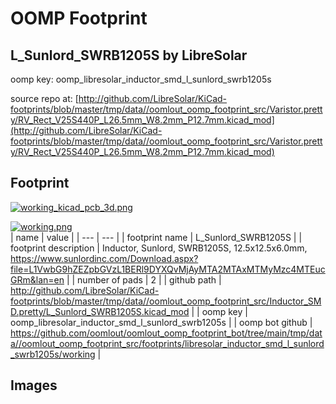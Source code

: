 # OOMP Footprint  
## L_Sunlord_SWRB1205S  by LibreSolar  
  
oomp key: oomp_libresolar_inductor_smd_l_sunlord_swrb1205s  
  
source repo at: [http://github.com/LibreSolar/KiCad-footprints/blob/master/tmp/data//oomlout_oomp_footprint_src/Varistor.pretty/RV_Rect_V25S440P_L26.5mm_W8.2mm_P12.7mm.kicad_mod](http://github.com/LibreSolar/KiCad-footprints/blob/master/tmp/data//oomlout_oomp_footprint_src/Varistor.pretty/RV_Rect_V25S440P_L26.5mm_W8.2mm_P12.7mm.kicad_mod)  
## Footprint  
  
[![working_kicad_pcb_3d.png](working_kicad_pcb_3d_600.png)](working_kicad_pcb_3d.png)  
  
[![working.png](working_600.png)](working.png)  
| name | value | 
| --- | --- | 
| footprint name | L_Sunlord_SWRB1205S | 
| footprint description | Inductor, Sunlord, SWRB1205S, 12.5x12.5x6.0mm, https://www.sunlordinc.com/Download.aspx?file=L1VwbG9hZEZpbGVzL1BERl9DYXQvMjAyMTA2MTAxMTMyMzc4MTEucGRm&lan=en | 
| number of pads | 2 | 
| github path | http://github.com/LibreSolar/KiCad-footprints/blob/master/tmp/data//oomlout_oomp_footprint_src/Inductor_SMD.pretty/L_Sunlord_SWRB1205S.kicad_mod | 
| oomp key | oomp_libresolar_inductor_smd_l_sunlord_swrb1205s | 
| oomp bot github | https://github.com/oomlout/oomlout_oomp_footprint_bot/tree/main/tmp/data//oomlout_oomp_footprint_src/footprints/libresolar_inductor_smd_l_sunlord_swrb1205s/working | 
## Images  
